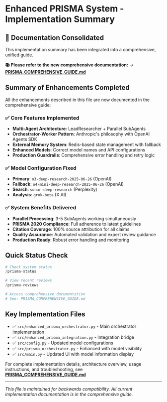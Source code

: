 # Enhanced PRISMA System - Implementation Summary

## 📢 Documentation Consolidated

This implementation summary has been integrated into a comprehensive, unified guide.

**📚 Please refer to the new comprehensive documentation:**
→ **[PRISMA_COMPREHENSIVE_GUIDE.md](PRISMA_COMPREHENSIVE_GUIDE.md)**

## Summary of Enhancements Completed

All the enhancements described in this file are now documented in the comprehensive guide:

### ✅ **Core Features Implemented**
- **Multi-Agent Architecture**: LeadResearcher + Parallel SubAgents
- **Orchestrator-Worker Pattern**: Anthropic's philosophy with OpenAI Agents SDK
- **External Memory System**: Redis-based state management with fallback
- **Enhanced Models**: Correct model names and API configurations
- **Production Guardrails**: Comprehensive error handling and retry logic

### ✅ **Model Configuration Fixed**
- **Primary**: `o3-deep-research-2025-06-26` (OpenAI)
- **Fallback**: `o4-mini-deep-research-2025-06-26` (OpenAI)  
- **Search**: `sonar-deep-research` (Perplexity)
- **Analysis**: `grok-beta` (X.AI)

### ✅ **System Benefits Delivered**
- **Parallel Processing**: 3-5 SubAgents working simultaneously
- **PRISMA 2020 Compliance**: Full adherence to latest guidelines
- **Citation Coverage**: 100% source attribution for all claims
- **Quality Assurance**: Automated validation and expert review guidance
- **Production Ready**: Robust error handling and monitoring

## Quick Status Check

```python
# Check system status
/prisma-status

# View recent reviews  
/prisma-reviews

# Access comprehensive documentation
# See: PRISMA_COMPREHENSIVE_GUIDE.md
```

## Key Implementation Files

- ✅ `src/enhanced_prisma_orchestrator.py` - Main orchestrator implementation
- ✅ `src/enhanced_prisma_integration.py` - Integration bridge
- ✅ `src/config.py` - Updated model configurations
- ✅ `src/prisma_orchestrator.py` - Enhanced with model visibility
- ✅ `src/main.py` - Updated UI with model information display

For complete implementation details, architecture overview, usage instructions, and troubleshooting, see **[PRISMA_COMPREHENSIVE_GUIDE.md](PRISMA_COMPREHENSIVE_GUIDE.md)**

---

*This file is maintained for backwards compatibility. All current implementation documentation is in the comprehensive guide.*